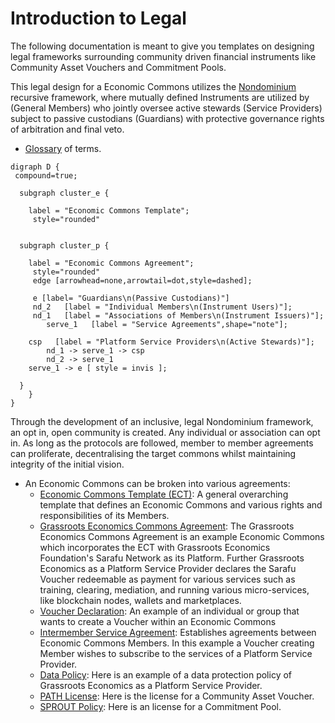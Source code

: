 # Introduction to Legal

The following documentation is meant to give you templates on designing legal frameworks surrounding community driven financial instruments like Community Asset Vouchers and Commitment Pools.

This legal design for a Economic Commons utilizes the [Nondominium](https://wiki.p2pfoundation.net/Nondominium) recursive framework, where mutually defined Instruments are utilized by (General Members) who jointly oversee active stewards (Service Providers) subject to passive custodians (Guardians) with protective governance rights of arbitration and final veto.

* [Glossary](/edu/glossary/) of terms.

```graphviz dot econ_commons1.svg
digraph D {
 compound=true;

  subgraph cluster_e {

    label = "Economic Commons Template";
     style="rounded"


  subgraph cluster_p {

    label = "Economic Commons Agreement";
     style="rounded"
     edge [arrowhead=none,arrowtail=dot,style=dashed];

     e [label= "Guardians\n(Passive Custodians)"]
     nd_2   [label = "Individual Members\n(Instrument Users)"];
     nd_1   [label = "Associations of Members\n(Instrument Issuers)"];
     	serve_1   [label = "Service Agreements",shape="note"];

	csp   [label = "Platform Service Providers\n(Active Stewards)"];
        nd_1 -> serve_1 -> csp
        nd_2 -> serve_1
	serve_1 -> e [ style = invis ];

  }
    }
}
```

Through the development of an inclusive, legal Nondominium framework, an opt in, open community is created. Any individual or association can opt in. As long as the protocols are followed, member to member agreements can proliferate, decentralising the target commons whilst maintaining integrity of the initial vision.

- An Economic Commons can be broken into various agreements:
    * [Economic Commons Template (ECT)](/commons/template/): A general overarching template that defines an Economic Commons and various rights and responsibilities of its Members.
    * [Grassroots Economics Commons Agreement](/commons/agreement/): The Grassroots Economics Commons Agreement is an example Economic Commons which incorporates the ECT with Grassroots Economics Foundation's Sarafu Network as its Platform. Further Grassroots Economics as a Platform Service Provider declares the Sarafu Voucher redeemable as payment for various services such as training, clearing, mediation, and running various micro-services, like blockchain nodes, wallets and marketplaces.
    * [Voucher Declaration](/commons/voucher/): An example of an individual or group that wants to create a Voucher within an Economic Commons
    * [Intermember Service Agreement](/commons/service/): Establishes agreements between Economic Commons Members. In this example a Voucher creating Member wishes to subscribe to the services of a Platform Service Provider.
    * [Data Policy](/commons/data_policy/): Here is an example of a data protection policy of Grassroots Economics as a Platform Service Provider.
    * [PATH License](/commons/path/): Here is the license for a Community Asset Voucher.
    * [SPROUT Policy](/commons/sprout/): Here is an license for a Commitment Pool.
    


